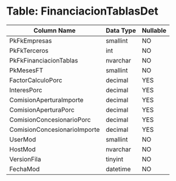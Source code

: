 # Table: FinanciacionTablasDet

| Column Name | Data Type | Nullable |
|-------------|-----------|----------|
| PkFkEmpresas | smallint | NO |
| PkFkTerceros | int | NO |
| PkFkFinanciacionTablas | nvarchar | NO |
| PkMesesFT | smallint | NO |
| FactorCalculoPorc | decimal | YES |
| InteresPorc | decimal | YES |
| ComisionAperturaImporte | decimal | YES |
| ComisionAperturaPorc | decimal | YES |
| ComisionConcesionarioPorc | decimal | YES |
| ComisionConcesionarioImporte | decimal | YES |
| UserMod | smallint | NO |
| HostMod | nvarchar | NO |
| VersionFila | tinyint | NO |
| FechaMod | datetime | NO |
